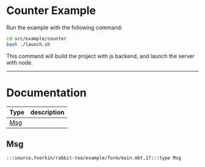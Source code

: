 # Counter Example

Run the example with the following command:

```bash
cd src/example/counter
bash ./launch.sh
```

This command will build the project with js backend, and launch the server with node.

---
# Documentation
|Type|description|
|---|---|
|[Msg](#Msg)||

## Msg

```moonbit
:::source,Yoorkin/rabbit-tea/example/form/main.mbt,17:::type Msg
```

